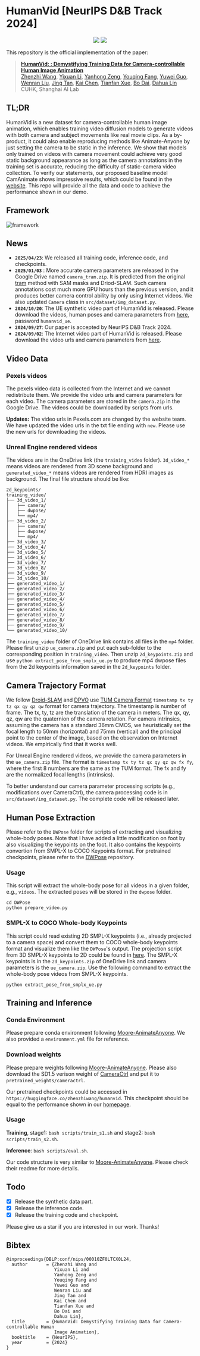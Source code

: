 # HumanVid [NeurIPS D&B Track 2024]
<div align='Center'>
    <a href='https://humanvid.github.io/'><img src='https://img.shields.io/badge/Project-Page-Green'></a>
    <a href='https://arxiv.org/abs/2407.17438'><img src='https://img.shields.io/badge/Paper-Arxiv-red'></a>
</div>

This repository is the official implementation of the paper:
>[**HumanVid: : Demystifying Training Data for Camera-controllable Human Image Animation**](https://arxiv.org/abs/2407.17438) <br>
> [Zhenzhi Wang](https://zhenzhiwang.github.io/), [Yixuan Li](https://yixuanli98.github.io/), [Yanhong Zeng](https://zengyh1900.github.io/), [Youqing Fang](#), [Yuwei Guo](https://guoyww.github.io/), <br> [Wenran Liu](#), [Jing Tan](https://sparkstj.github.io/), [Kai Chen](https://chenkai.site/), [Tianfan Xue](https://tianfan.info/), [Bo Dai](https://daibo.info/), [Dahua Lin](http://dahua.site/) <br>
CUHK, Shanghai AI Lab

## TL;DR
HumanVid is a new dataset for camera-controllable human image animation, which enables training video diffusion models to generate videos with both camera and subject movements like real movie clips. As a by-product, it could also enable reproducing methods like Animate-Anyone by just setting the camera to be static in the inference. We show that models only trained on videos with camera movement could achieve very good static background appearance as long as the camera annotations in the training set is accurate, reducing the difficulty of static-camera video collection. To verify our statements, our proposed baseline model CamAnimate shows impressive results, which could be found in the [website](https://humanvid.github.io/). This repo will provide all the data and code to achieve the performance shown in our demo.

## Framework
![framework](assets/framework.png)

## News
- **`2025/04/23`**: We released all training code, inference code, and checkpoints.
- **`2025/01/03`** : More accurate camera parameters are released in the Google Drive named `camera_tram.zip`. It is predicted from the original [tram](https://github.com/yufu-wang/tram) method with SAM masks and Driod-SLAM. Such camera annotations cost much more GPU hours than the previous version, and it produces better camera control ability by only using Internet videos. We also updated `Camera` class in `src/dataset/img_dataset.py`.
- **`2024/10/20`**: The UE synthetic video part of HumanVid is released. Please download the videos, human poses and camera parameters from [here](https://mycuhk-my.sharepoint.com/:f:/g/personal/1155189552_link_cuhk_edu_hk/EoLw3qmoeFFEq88f87TZRfkB6w7FWFsnfeedfu52wk1rgw?e=yYH0n1), password `humanvid_ue`.
- **`2024/09/27`**: Our paper is accepted by NeurIPS D&B Track 2024.
- **`2024/09/02`**: The Internet video part of HumanVid is released. Please download the video urls and camera parameters from [here](https://drive.google.com/drive/folders/1UGEkOKXYX9BGUFz0ao6lOGXkZjQGoJcZ?usp=sharing). 

## Video Data

### Pexels videos
The pexels video data is collected from the Internet and we cannot redistribute them. We provide the video urls and camera parameters for each video. The camera parameters are stored in the `camera.zip` in the Google Drive. The videos could be downloaded by scripts from urls.

**Updates:** The video urls in Pexels.com are changed by the website team. We have updated the video urls in the txt file ending with `new`. Please use the new urls for downloading the videos.

### Unreal Engine rendered videos
The videos are in the OneDrive link (the `training_video` folder). `3d_video_*` means videos are rendered from 3D scene background and `generated_video_*` means videos are rendered from HDRI images as background. The final file structure should be like:
```
2d_keypoints/
training_video/
├── 3d_video_1/
│   ├── camera/
│   ├── dwpose/
│   └── mp4/
├── 3d_video_2/
│   ├── camera/
│   ├── dwpose/
│   └── mp4/
├── 3d_video_3/
├── 3d_video_4/
├── 3d_video_5/
├── 3d_video_6/
├── 3d_video_7/
├── 3d_video_8/
├── 3d_video_9/
├── 3d_video_10/
├── generated_video_1/
├── generated_video_2/
├── generated_video_3/
├── generated_video_4/
├── generated_video_5/
├── generated_video_6/
├── generated_video_7/
├── generated_video_8/
├── generated_video_9/
└── generated_video_10/
```
The `training_video` folder of OneDrive link contains all files in the `mp4` folder. Please first unzip `ue_camera.zip` and put each sub-folder to the corresponding position in `training_video`. Then unzip `2d_keypoints.zip` and use `python extract_pose_from_smplx_ue.py` to produce mp4 dwpose files from the 2d keypoints information saved in the `2d_keypoints` folder.


## Camera Trajectory Format
We follow [Droid-SLAM](https://github.com/princeton-vl/DROID-SLAM) and [DPVO](https://github.com/princeton-vl/DPVO) use [TUM Camera Format](https://cvg.cit.tum.de/data/datasets/rgbd-dataset/file_formats) `timestamp tx ty tz qx qy qz qw` format for camera trajectory. The timestamp is number of frame. The tx, ty, tz are the translation of the camera in meters. The qx, qy, qz, qw are the quaternion of the camera rotation. For camera intrinsics, assuming the camera has a standard 36mm CMOS, we heuristically set the focal length to 50mm (horizontal) and 75mm (vertical) and the principal point to the center of the image, based on the observation on Internet videos. We empirically find that it works well.

For Unreal Engine rendered videos, we provide the camera parameters in the `ue_camera.zip` file. The format is `timestamp tx ty tz qx qy qz qw fx fy`, where the first 8 numbers are the same as the TUM format. The fx and fy are the normalized focal lengths (intrinsics).

To better understand our camera parameter processing scripts (e.g., modifications over CameraCtrl), the camera processing code is in `src/dataset/img_dataset.py`. The complete code will be released later.


## Human Pose Extraction
Please refer to the `DWPose` folder for scripts of extracting and visualizing whole-body poses. Note that I have added a little modification on foot by also visualizing the keypoints on the foot. It also contains the keypoints convertion from SMPL-X to COCO Keypoints format. For pretrained checkpoints, please refer to the [DWPose](https://github.com/IDEA-Research/DWPose) repository.


### Usage
This script will extract the whole-body pose for all videos in a given folder, e.g., `videos`. The extracted poses will be stored in the `dwpose` folder.
```
cd DWPose
python prepare_video.py
```

### SMPL-X to COCO Whole-body Keypoints
This script could read existing 2D SMPL-X keypoints (i.e., already projected to a camera space) and convert them to COCO whole-body keypoints format and visualize them like the `DWPose`'s output. The projection script from 3D SMPL-X keypoints to 2D could be found in [here](https://github.com/pixelite1201/BEDLAM/blob/master/data_processing/df_full_body.py). The SMPL-X keypoints is in the `2d_keypoints.zip` of OneDrive link and camera parameters is the `ue_camera.zip`. Use the following command to extract the whole-body pose videos from SMPL-X keypoints.
```
python extract_pose_from_smplx_ue.py
```


## Training and Inference

### Conda Environment
Please prepare conda environment following [Moore-AnimateAnyone](https://github.com/MooreThreads/Moore-AnimateAnyone). We also provided a `environment.yml` file for reference.

### Download weights
Please prepare weights following [Moore-AnimateAnyone](https://github.com/MooreThreads/Moore-AnimateAnyone). Please also download the SD1.5 verison weight of [CameraCtrl](https://github.com/hehao13/CameraCtrl) and put it to `pretrained_weights/cameractrl`.

Our pretrained checkpoints could be accessed in `https://huggingface.co/zhenzhiwang/humanvid`. This checkpoint should be equal to the performance shown in our [homepage](https://humanvid.github.io/).

### Usage
**Training**, stage1: `bash scripts/train_s1.sh` and stage2: `bash scripts/train_s2.sh`.

**Inference**: `bash scripts/eval.sh`.

Our code structure is very similar to [Moore-AnimateAnyone](https://github.com/MooreThreads/Moore-AnimateAnyone). Please check their readme for more details.

## Todo
- [x] Release the synthetic data part.
- [x] Release the inference code.
- [x] Release the training code and checkpoint.

Please give us a star if you are interested in our work. Thanks!
## Bibtex
```
@inproceedings{DBLP:conf/nips/00010ZF0LTCX0L24,
  author       = {Zhenzhi Wang and
                  Yixuan Li and
                  Yanhong Zeng and
                  Youqing Fang and
                  Yuwei Guo and
                  Wenran Liu and
                  Jing Tan and
                  Kai Chen and
                  Tianfan Xue and
                  Bo Dai and
                  Dahua Lin},
  title        = {HumanVid: Demystifying Training Data for Camera-controllable Human
                  Image Animation},
  booktitle    = {NeurIPS},
  year         = {2024}
}
```
